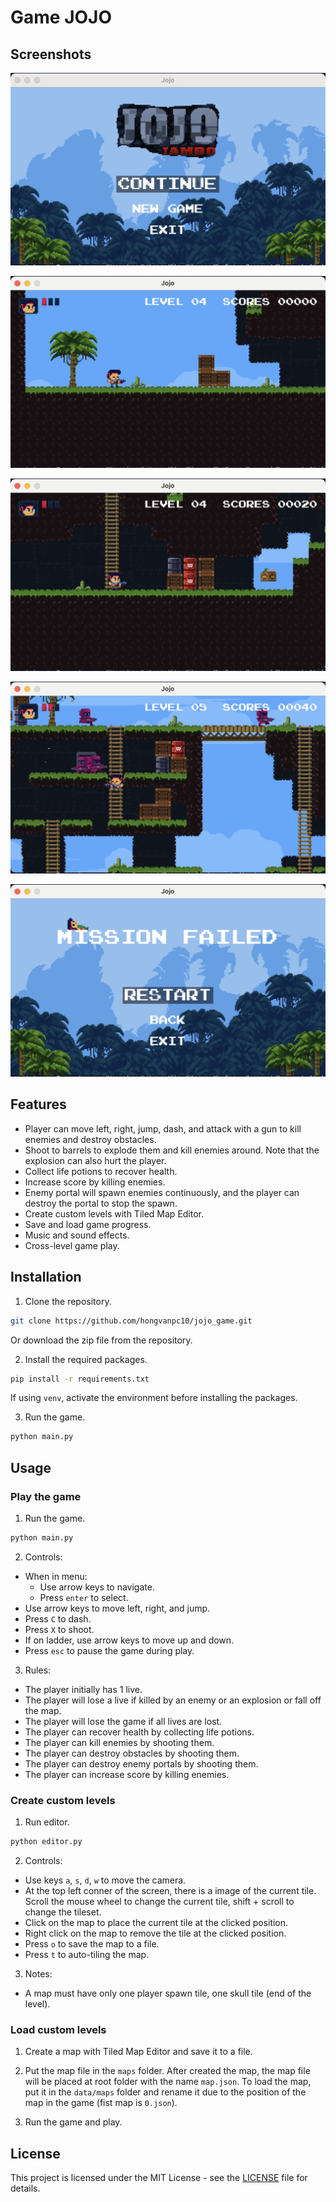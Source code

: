 # Game JOJO

## Screenshots

![Screenshot 1](assets/images/screenshots/0.png)

![Screenshot 2](assets/images/screenshots/1.png)

![Screenshot 3](assets/images/screenshots/2.png)

![Screenshot 4](assets/images/screenshots/3.png)

![Screenshot 5](assets/images/screenshots/4.png)

## Features

-   Player can move left, right, jump, dash, and attack with a gun to kill enemies and destroy obstacles.
-   Shoot to barrels to explode them and kill enemies around. Note that the explosion can also hurt the player.
-   Collect life potions to recover health.
-   Increase score by killing enemies.
-   Enemy portal will spawn enemies continuously, and the player can destroy the portal to stop the spawn.
-   Create custom levels with Tiled Map Editor.
-   Save and load game progress.
-   Music and sound effects.
-   Cross-level game play.

## Installation

1.  Clone the repository.

```bash
git clone https://github.com/hongvanpc10/jojo_game.git
```

Or download the zip file from the repository.

2.  Install the required packages.

```bash
pip install -r requirements.txt
```

If using `venv`, activate the environment before installing the packages.

3.  Run the game.

```bash
python main.py
```

## Usage

### Play the game

1. Run the game.

```bash
python main.py
```

2. Controls:

-   When in menu:
    -   Use arrow keys to navigate.
    -   Press `enter` to select.
-   Use arrow keys to move left, right, and jump.
-   Press `C` to dash.
-   Press `X` to shoot.
-   If on ladder, use arrow keys to move up and down.
-   Press `esc` to pause the game during play.

3. Rules:

-   The player initially has 1 live.
-   The player will lose a live if killed by an enemy or an explosion or fall off the map.
-   The player will lose the game if all lives are lost.
-   The player can recover health by collecting life potions.
-   The player can kill enemies by shooting them.
-   The player can destroy obstacles by shooting them.
-   The player can destroy enemy portals by shooting them.
-   The player can increase score by killing enemies.

### Create custom levels

1. Run editor.

```bash
python editor.py
```

2. Controls:

-   Use keys `a`, `s`, `d`, `w` to move the camera.
-   At the top left conner of the screen, there is a image of the current tile. Scroll the mouse wheel to change the current tile, shift + scroll to change the tileset.
-   Click on the map to place the current tile at the clicked position.
-   Right click on the map to remove the tile at the clicked position.
-   Press `o` to save the map to a file.
-   Press `t` to auto-tiling the map.

3. Notes:

-   A map must have only one player spawn tile, one skull tile (end of the level).

### Load custom levels

1.  Create a map with Tiled Map Editor and save it to a file.

2.  Put the map file in the `maps` folder.
    After created the map, the map file will be placed at root folder with the name `map.json`. To load the map, put it in the `data/maps` folder and rename it due to the position of the map in the game (fist map is `0.json`).

3.  Run the game and play.

## License

This project is licensed under the MIT License - see the [LICENSE](LICENSE) file for details.
